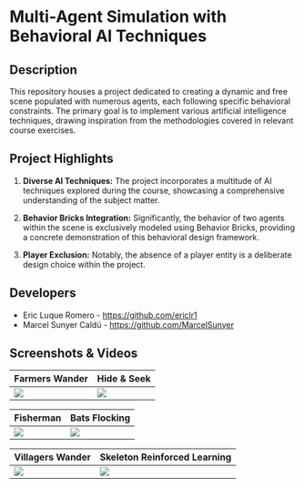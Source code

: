 # Multi-Agent Simulation with Behavioral AI Techniques

## Description
This repository houses a project dedicated to creating a dynamic and free scene populated with numerous agents, each following specific behavioral constraints. The primary goal is to implement various artificial intelligence techniques, drawing inspiration from the methodologies covered in relevant course exercises.

## Project Highlights
1. **Diverse AI Techniques:** The project incorporates a multitude of AI techniques explored during the course, showcasing a comprehensive understanding of the subject matter.

2. **Behavior Bricks Integration:** Significantly, the behavior of two agents within the scene is exclusively modeled using Behavior Bricks, providing a concrete demonstration of this behavioral design framework.

3. **Player Exclusion:** Notably, the absence of a player entity is a deliberate design choice within the project.

## Developers

 - Eric Luque Romero - https://github.com/ericlr1
 - Marcel Sunyer Caldú - https://github.com/MarcelSunyer

## Screenshots & Videos

| Farmers Wander | Hide & Seek |
|----------|----------|
| <img src="https://github.com/MarcelSunyer/Advanced-Game-AI-Scene/assets/99949465/4636ebd0-ae13-4d3a-9eb7-59e6e681253d"> | <img src="https://github.com/MarcelSunyer/Advanced-Game-AI-Scene/assets/99949465/498003d8-a403-427a-ba8c-09d7c8a8b462"> |



| Fisherman | Bats Flocking |
|----------|----------|
| <img src="https://github.com/MarcelSunyer/Advanced-Game-AI-Scene/assets/99949465/14367a86-78c9-42eb-9c18-e8f744ae8696"> | <img src="https://github.com/MarcelSunyer/Advanced-Game-AI-Scene/assets/99949465/f14ca87a-86b8-4dd1-9f38-2699c3fea995"> |

| Villagers Wander | Skeleton Reinforced Learning |
|----------|----------|
| <img src="https://github.com/MarcelSunyer/Advanced-Game-AI-Scene/assets/99949465/2f536dcd-1090-4e24-8fbd-7f9c069fa05f"> | <img src="https://github.com/MarcelSunyer/Advanced-Game-AI-Scene/assets/99949465/35c90406-4888-4d1d-8c92-dc43fbef3d95"> |

